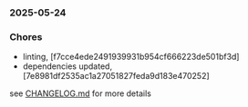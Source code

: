 ### 2025-05-24

### Chores
+ linting, [f7cce4ede2491939931b954cf666223de501bf3d]
+ dependencies updated, [7e8981df2535ac1a27051827feda9d183e470252]

see <a href='https://github.com/mrjackwills/screen_control_frontend/blob/main/CHANGELOG.md'>CHANGELOG.md</a> for more details
